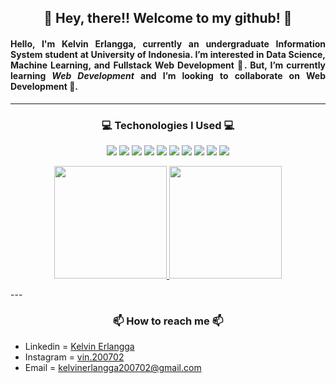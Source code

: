 <h2 align="center"> 👋 Hey, there!! Welcome to my github! 👋 </h2>

<h4 align="justify"> Hello, I'm Kelvin Erlangga, currently an undergraduate Information System student at University of Indonesia.  I’m interested in Data Science, Machine Learning, and Fullstack Web Development 👀. But, I’m currently learning <strong><em>Web Development</em></strong> and I’m looking to collaborate on Web Development 💞️. </h4>

---

<h3 align="center">💻 Techonologies I Used 💻</h3>
<div align="center">
  <image src="https://img.shields.io/badge/-Python-3776AB?logo=Python&logoColor=white&style=flat&logoWidth=20">
  <image src="https://img.shields.io/badge/-Java-DE2D0E?logo=java&logoColor=white&style=flat&logoWidth=20">
  <image src="https://img.shields.io/badge/-HTML-FF334F?logo=html5&logoColor=white&style=flat&logoWidth=20">
  <image src="https://img.shields.io/badge/-CSS-2E4EE1?logo=css3&logoColor=white&style=flat&logoWidth=20">
  <image src="https://img.shields.io/badge/-JavaScript-F7EA28?logo=javascript&logoColor=white&style=flat&logoWidth=20">
  <image src="https://img.shields.io/badge/-ReactJs-61DAFB?logo=react&logoColor=white&style=flat&logoWidth=20">
  <image src="https://img.shields.io/badge/-Bootstrap-563d7c?logo=bootstrap&logoColor=white&style=flat&logoWidth=20">
  <image src="https://img.shields.io/badge/-NodeJS-339933?logo=node.js&logoColor=white&style=flat&logoWidth=20">
  <image src="https://img.shields.io/badge/-MongoDB-47A248?logo=mongodb&logoColor=white&style=flat&logoWidth=20">
  <image src="https://img.shields.io/badge/-Git-DF1909?logo=git&logoColor=white&style=flat&logoWidth=20">
</div>

<p align="center">
<a href="https://github.com/gilangadhan">
  <img height="180em" src="https://github-readme-stats-eight-theta.vercel.app/api?username=gilangadhan&show_icons=true&theme=algolia&include_all_commits=true&count_private=true"/>
  <img height="180em" src="https://github-readme-stats-eight-theta.vercel.app/api/top-langs/?username=gilangadhan&layout=compact&langs_count=8&theme=algolia"/>
</a>
</p>    
---

<h3 align="center">📫 How to reach me 📫</h3>
<ul>
  <li>Linkedin = <a href="https://www.linkedin.com/in/kelvinerlangga2007/">Kelvin Erlangga</a></li>
  <li>Instagram = <a href="https://www.instagram.com/vin.200702/">vin.200702</a></li>
  <li>Email = <a href="mailto:kelvinerlangga200702@gmail.com">kelvinerlangga200702@gmail.com</a></li>
</ul>

<!---
kelvin2007/kelvin2007 is a ✨ special ✨ repository because its `README.md` (this file) appears on your GitHub profile.
You can click the Preview link to take a look at your changes.
--->
